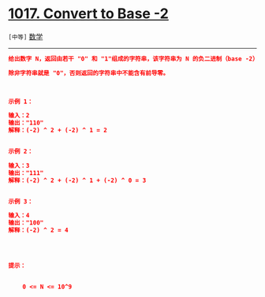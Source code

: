# [1017. Convert to Base -2](https://leetcode-cn.com/problems/convert-to-base-2/)

`[中等]` [数学](https://leetcode-cn.com/tag/math/) 

---

```json
给出数字 N，返回由若干 "0" 和 "1"组成的字符串，该字符串为 N 的负二进制（base -2）表示。

除非字符串就是 "0"，否则返回的字符串中不能含有前导零。

 

示例 1：

输入：2
输出："110"
解释：(-2) ^ 2 + (-2) ^ 1 = 2


示例 2：

输入：3
输出："111"
解释：(-2) ^ 2 + (-2) ^ 1 + (-2) ^ 0 = 3


示例 3：

输入：4
输出："100"
解释：(-2) ^ 2 = 4


 

提示：


	0 <= N <= 10^9


```

